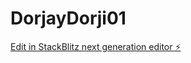 # DorjayDorji01

[Edit in StackBlitz next generation editor ⚡️](https://stackblitz.com/~/github.com/oliur01/DorjayDorji01)